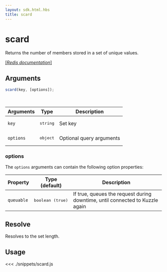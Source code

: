 ```yaml
---
layout: sdk.html.hbs
title: scard
---
```


# scard

Returns the number of members stored in a set of unique values.

[[_Redis documentation_]](https://redis.io/commands/scard)

## Arguments

```js
scard(key, [options]);
```

<br/>

| Arguments | Type              | Description              |
| --------- | ----------------- | ------------------------ |
| `key`     | <pre>string</pre> | Set key                  |
| `options` | <pre>object</pre> | Optional query arguments |

### options

The `options` arguments can contain the following option properties:

| Property   | Type (default)            | Description                                                                  |
| ---------- | ------------------------- | ---------------------------------------------------------------------------- |
| `queuable` | <pre>boolean (true)</pre> | If true, queues the request during downtime, until connected to Kuzzle again |

## Resolve

Resolves to the set length.

## Usage

<<< ./snippets/scard.js
